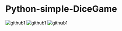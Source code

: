 # Python-simple-DiceGame
![github1](https://user-images.githubusercontent.com/64476942/87049712-f09d4b80-c21a-11ea-9f5d-165e59f74039.jpg)
![github1](https://user-images.githubusercontent.com/64476942/87049930-2f330600-c21b-11ea-9d55-ea064e5649e9.jpg)
![github1](https://user-images.githubusercontent.com/64476942/87050014-55f13c80-c21b-11ea-947a-8021bd20ffc5.jpg)
